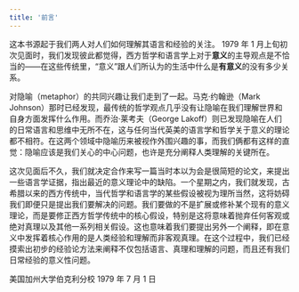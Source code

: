 ```yaml
---
title: '前言'
---
```


这本书源起于我们两人对人们如何理解其语言和经验的关注。 1979 年 1 月上旬初次见面时，我们发现彼此都觉得，西方哲学和语言学上对于**意义**的主导观点是不恰当的——在这些传统里，“意义”跟人们所认为的生活中什么是**有意义**的没有多少关系。

对隐喻（metaphor）的共同兴趣让我们走到了一起。马克·约翰逊（Mark Johnson）那时已经发现，最传统的哲学观点几乎没有让隐喻在我们理解世界和自身方面发挥什么作用。而乔治·莱考夫（George Lakoff）则已发现隐喻在人们的日常语言和思维中无所不在，这与任何当代英美的语言学和哲学关于意义的理论都不相符。在这两个领域中隐喻历来被视作外围兴趣的事，而我们俩都有这样的直觉：隐喻应该是我们关心的中心问题，也许是充分阐释人类理解的关键所在。

这次见面后不久，我们就决定合作来写一篇当时本以为会是很简短的论文，来提出一些语言学证据，指出最近的意义理论中的缺陷。一个星期之内，我们就发现，古希腊以来的西方传统中，当代哲学和语言学的某些假设被视为理所当然，这将妨碍我们即便只是提出我们要解决的问题。我们要做的不是扩展或修补某个现有的意义理论，而是要修正西方哲学传统中的核心假设，特别是这将意味着抛弃任何客观或绝对真理以及其他一系列相关假设。这也意味着我们要提出另外一个阐释，即在意义中发挥着核心作用的是人类经验和理解而非客观真理。在这个过程中，我们已经摸索出初步的经验论方法来阐释不仅包括语言、真理和理解的问题，而且还有我们日常经验的意义性问题。

美国加州大学伯克利分校
1979 年 7 月 1 日